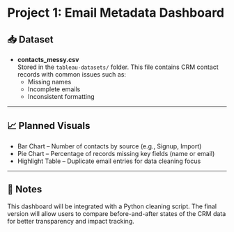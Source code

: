 # Project 1: Email Metadata Dashboard

## 📥 Dataset

- **contacts_messy.csv**  
  Stored in the `tableau-datasets/` folder. This file contains CRM contact records with common issues such as:
  - Missing names
  - Incomplete emails
  - Inconsistent formatting

---

## 📈 Planned Visuals

- Bar Chart – Number of contacts by source (e.g., Signup, Import)  
- Pie Chart – Percentage of records missing key fields (name or email)  
- Highlight Table – Duplicate email entries for data cleaning focus

---

## 🧠 Notes

This dashboard will be integrated with a Python cleaning script. The final version will allow users to compare before-and-after states of the CRM data for better transparency and impact tracking.
